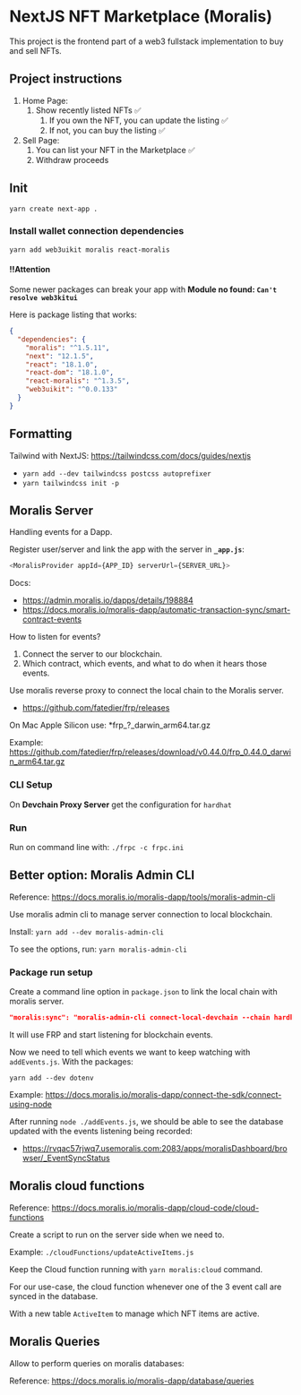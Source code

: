 # NextJS NFT Marketplace (Moralis)

This project is the frontend part of a web3 fullstack implementation to buy and sell NFTs.

## Project instructions

1. Home Page:
   1. Show recently listed NFTs ✅
      1. If you own the NFT, you can update the listing ✅
      2. If not, you can buy the listing ✅
2. Sell Page:
   1. You can list your NFT in the Marketplace ✅
   2. Withdraw proceeds

## Init

`yarn create next-app .`

### Install wallet connection dependencies

`yarn add web3uikit moralis react-moralis`

#### !!Attention

Some newer packages can break your app with **Module no found: `Can't resolve web3kitui`**

Here is package listing that works:

```json
{
  "dependencies": {
    "moralis": "^1.5.11",
    "next": "12.1.5",
    "react": "18.1.0",
    "react-dom": "18.1.0",
    "react-moralis": "^1.3.5",
    "web3uikit": "^0.0.133"
  }
}
```

## Formatting

Tailwind with NextJS: <https://tailwindcss.com/docs/guides/nextjs>

- `yarn add --dev tailwindcss postcss autoprefixer`
- `yarn tailwindcss init -p`

## Moralis Server

Handling events for a Dapp.

Register user/server and link the app with the server in **`_app.js`**:

```js
<MoralisProvider appId={APP_ID} serverUrl={SERVER_URL}>
```

Docs:

- <https://admin.moralis.io/dapps/details/198884>
- <https://docs.moralis.io/moralis-dapp/automatic-transaction-sync/smart-contract-events>

How to listen for events?

1. Connect the server to our blockchain.
2. Which contract, which events, and what to do when it hears those events.

Use moralis reverse proxy to connect the local chain to the Moralis server.

- <https://github.com/fatedier/frp/releases>

On Mac Apple Silicon use: \*frp\_?_darwin_arm64.tar.gz

Example: <https://github.com/fatedier/frp/releases/download/v0.44.0/frp_0.44.0_darwin_arm64.tar.gz>

### CLI Setup

On **Devchain Proxy Server** get the configuration for `hardhat`

### Run

Run on command line with: `./frpc -c frpc.ini`

## Better option: Moralis Admin CLI

Reference: <https://docs.moralis.io/moralis-dapp/tools/moralis-admin-cli>

Use moralis admin cli to manage server connection to local blockchain.

Install: `yarn add --dev moralis-admin-cli`

To see the options, run: `yarn moralis-admin-cli`

### Package run setup

Create a command line option in `package.json` to link the local chain with moralis server.

```json
"moralis:sync": "moralis-admin-cli connect-local-devchain --chain hardhat --moralisSubdomain vqac57rjwq7.usemoralis.com --frpcPath ./frp_0440/frpc"
```

It will use FRP and start listening for blockchain events.

Now we need to tell which events we want to keep watching with `addEvents.js`. With the packages:

`yarn add --dev dotenv`

Example: <https://docs.moralis.io/moralis-dapp/connect-the-sdk/connect-using-node>

After running `node ./addEvents.js`, we should be able to see the database updated with the events listening being recorded:

- <https://rvqac57rjwq7.usemoralis.com:2083/apps/moralisDashboard/browser/_EventSyncStatus>

## Moralis cloud functions

Reference: <https://docs.moralis.io/moralis-dapp/cloud-code/cloud-functions>

Create a script to run on the server side when we need to.

Example: `./cloudFunctions/updateActiveItems.js`

Keep the Cloud function running with `yarn moralis:cloud` command.

For our use-case, the cloud function whenever one of the 3 event call are synced in the database.

With a new table `ActiveItem` to manage which NFT items are active.

## Moralis Queries

Allow to perform queries on moralis databases:

Reference: <https://docs.moralis.io/moralis-dapp/database/queries>
